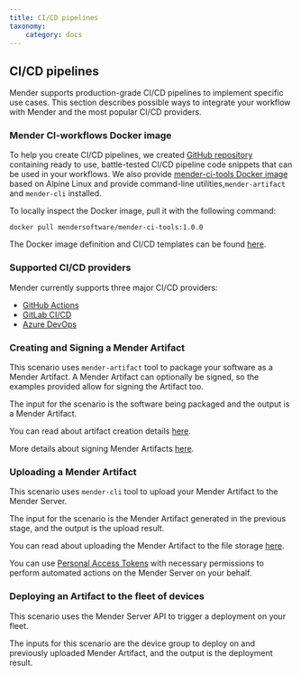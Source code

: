 ```yaml
---
title: CI/CD pipelines
taxonomy:
    category: docs
---
```


## CI/CD pipelines

Mender supports production-grade CI/CD pipelines to implement specific use cases. This section describes possible ways to integrate your workflow with Mender and the most popular CI/CD providers.

### Mender CI-workflows Docker image

To help you create CI/CD pipelines, we created [GitHub repository](https://github.com/mendersoftware/mender-ci-workflows/) containing ready to use, battle-tested CI/CD pipeline code snippets that can be used in your workflows. We also provide [mender-ci-tools Docker image](https://hub.docker.com/r/mendersoftware/mender-ci-tools) based on Alpine Linux and provide command-line utilities,`mender-artifact` and `mender-cli` installed.

To locally inspect the Docker image, pull it with the following command:
<!--AUTOVERSION: "mendersoftware/mender-ci-tools:%"/mender-ci-workflows-->
```
docker pull mendersoftware/mender-ci-tools:1.0.0
```

The Docker image definition and CI/CD templates can be found [here](https://github.com/mendersoftware/mender-ci-workflows).


### Supported CI/CD providers

Mender currently supports three major CI/CD providers:

* [GitHub Actions](01.GitHub-Actions/docs.md)
* [GitLab CI/CD](02.GitLab-CICD/docs.md)
* [Azure DevOps](03.Azure-DevOps/docs.md)

### Creating and Signing a Mender Artifact

This scenario uses `mender-artifact` tool to package your software as a Mender Artifact. A Mender Artifact can optionally be signed, so the examples provided allow for signing the Artifact too.


The input for the scenario is the software being packaged and the output is a Mender Artifact.


You can read about artifact creation details [here](../01.Create-an-Artifact/docs.md#create-an-operating-system-update-artifact).


More details about signing Mender Artifacts [here](https://docs.mender.io/artifact-creation/sign-and-verify).

### Uploading a Mender Artifact

This scenario uses `mender-cli` tool to upload your Mender Artifact to the Mender Server. 

The input for the scenario is the Mender Artifact generated in the previous stage, and the output is the upload result.

You can read about uploading the Mender Artifact to the file storage [here](../../09.Server-integration/01.Using-the-apis/docs.md#set-up-mender-cli).

You can use [Personal Access Tokens](../../09.Server-integration/01.Using-the-apis/docs.md#personal-access-tokens) with necessary permissions to perform automated actions on the Mender Server on your behalf.

### Deploying an Artifact to the fleet of devices

This scenario uses the Mender Server API to trigger a deployment on your fleet.

The inputs for this scenario are the device group to deploy on and previously uploaded Mender Artifact, and the output is the deployment result.
